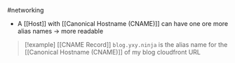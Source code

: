 #networking 
- A [[Host]] with [[Canonical Hostname (CNAME)]] can have one ore more alias names -> more readable 


>[!example] [[CNAME Record]]
> ``blog.yxy.ninja`` is the alias name for the [[Canonical Hostname (CNAME)]] of my blog cloudfront URL